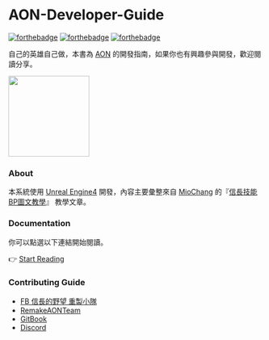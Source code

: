 # AON-Developer-Guide

[![forthebadge](https://forthebadge.com/images/badges/fuck-it-ship-it.svg)](https://remakeaonteam.github.io/AON-Developer-Guide/)
[![forthebadge](https://forthebadge.com/images/badges/built-with-love.svg)](https://github.com/GitbookIO/gitbook-cli)
[![forthebadge](https://forthebadge.com/images/badges/makes-people-smile.svg)](https://www.facebook.com/Remake.AON/)

自己的英雄自己做，本書為 [AON](https://github.com/RemakeAONTeam/AON) 的開發指南，如果你也有興趣參與開發，歡迎閱讀分享。  

<a href="https://www.patreon.com/nobu_game/posts">
	<img src="https://c5.patreon.com/external/logo/become_a_patron_button@2x.png" width="160">
</a>

### About

本系統使用 [Unreal Engine4](https://www.unrealengine.com) 開發，內容主要彙整來自 [MioChang](https://github.com/MioChang) 的『[信長技能BP圖文教學](https://hackmd.io/Z4AAeJrOQ2qHrEFuddUImw#%E6%96%B0%E5%A2%9E%E6%8A%80%E8%83%BD)』 教學文章。  

### Documentation

你可以點選以下連結開始閱讀。

👉 [Start Reading](https://remakeaonteam.github.io/AON-Developer-Guide/)

### Contributing Guide

- [FB 信長的野望 重製小隊](https://www.facebook.com/Remake.AON/)
- [RemakeAONTeam](https://github.com/RemakeAONTeam) 
- [GitBook](https://remakeaonteam.github.io/AON-Developer-Guide/)
- [Discord](https://discord.gg/cdbGPRR)